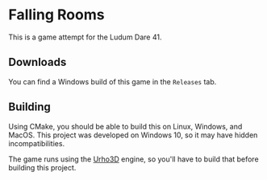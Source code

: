 Falling Rooms
=============

This is a game attempt for the Ludum Dare 41.

Downloads
---------

You can find a Windows build of this game in the `Releases` tab.

Building
--------

Using CMake, you should be able to build this on Linux, Windows, and MacOS.
This project was developed on Windows 10, so it may have hidden incompatibilities.

The game runs using the [Urho3D](http://urho3d.github.io/) engine, so you'll have
to build that before building this project.